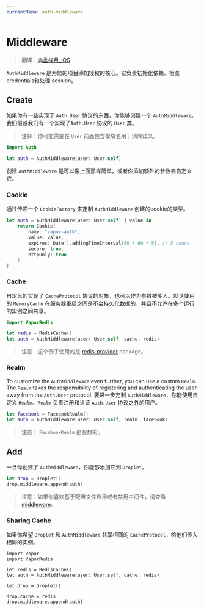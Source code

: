 ```yaml
---
currentMenu: auth-middleware
---
```


# Middleware

> 翻译：[@孟祥月_iOS](http://weibo.com/u/1750643861)

`AuthMiddleware` 是为您的项目添加授权的核心。它负责初始化依赖、检查 credentials和处理 session。

## Create

如果你有一些实现了 `Auth.User` 协议的东西，你能够创建一个 `AuthMiddleware`。我们假设我们有一个实现了`Auth.User` 协议的 `User` 类。

> 注释：你可能需要在 `User` 前面包含模块名用于消除歧义。

```swift
import Auth

let auth = AuthMiddleware(user: User.self)
```

创建 `AuthMiddleware` 是可以像上面那样简单，或者你添加额外的参数去自定义它。

### Cookie

通过传递一个 `CookieFactory` 来定制 `AuthMiddleware` 创建的cookie的类型。

```swift
let auth = AuthMiddleware(user: User.self) { value in
	return Cookie(
		name: "vapor-auth",
		value: value,
		expires: Date().addingTimeInterval(60 * 60 * 5), // 5 hours
		secure: true,
		httpOnly: true
	)
}
```

### Cache

自定义的实现了 `CacheProtocol` 协议的对象，也可以作为参数被传入。默认使用的 `MemoryCache` 在服务器重启之间是不会持久化数据的，并且不允许在多个运行的实例之间共享。

```swift
import VaporRedis

let redis = RedisCache()
let auth = AuthMiddleware(user: User.self, cache: redis)
```

> 注意：这个例子使用的是 [redis-provider](https://github.com/vapor/redis-provider) package。

### Realm

To customize the `AuthMiddleware` even further, you can use a custom `Realm`. The `Realm` takes the responsibility of registering and authenticating the user away from the `Auth.User` protocol.
要进一步定制 `AuthMiddleware`，你能使用自定义 `Realm`。`Realm` 负责注册和认证 `Auth.User` 协议之外的用户。
```swift
let facebook = FacebookRealm()
let auth = AuthMiddleware(user: User.self, realm: facebook)
```

> 注意： `FacebookRealm` 是假想的。

## Add

一旦你创建了 `AuthMiddleware`，你能够添加它到 `Droplet`。

```swift
let drop = Droplet()
drop.middleware.append(auth)
```

> 注意：如果你喜欢基于配置文件启用或者禁用中间件，请查看 [middleware](../guide/middleware.md)。

### Sharing Cache

如果你希望 `Droplet` 和 `AuthMiddleware` 共享相同的 `CacheProtocol`，给他们传入相同的实例。

```
import Vapor
import VaporRedis

let redis = RedisCache()
let auth = AuthMiddleware(user: User.self, cache: redis)

let drop = Droplet()

drop.cache = redis
drop.middleware.append(auth)
```
